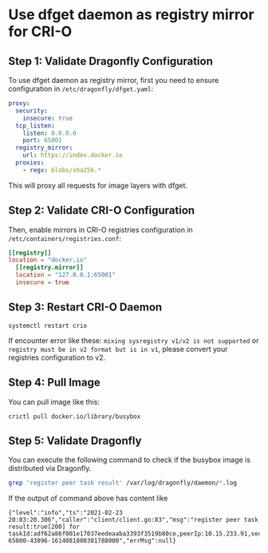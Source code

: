 # Use dfget daemon as registry mirror for CRI-O

## Step 1: Validate Dragonfly Configuration

To use dfget daemon as registry mirror, first you need to ensure configuration in `/etc/dragonfly/dfget.yaml`:

```yaml
proxy:
  security:
    insecure: true
  tcp_listen:
    listen: 0.0.0.0
    port: 65001
  registry_mirror:
    url: https://index.docker.io
  proxies:
    - regx: blobs/sha256.*
```

This will proxy all requests for image layers with dfget.

## Step 2: Validate CRI-O Configuration

Then, enable mirrors in CRI-O registries configuration in
`/etc/containers/registries.conf`:

```toml
[[registry]]
location = "docker.io"
  [[registry.mirror]]
  location = "127.0.0.1:65001"
  insecure = true
```

## Step 3: Restart CRI-O Daemon

```
systemctl restart crio
```

If encounter error like these:
`mixing sysregistry v1/v2 is not supported` or `registry must be in v2 format but is in v1`,
please convert your registries configuration to v2.

## Step 4: Pull Image

You can pull image like this:

```
crictl pull docker.io/library/busybox
```

## Step 5: Validate Dragonfly

You can execute the following command to check if the busybox image is distributed via Dragonfly.

```bash
grep 'register peer task result' /var/log/dragonfly/daemon/*.log
```

If the output of command above has content like

```
{"level":"info","ts":"2021-02-23 20:03:20.306","caller":"client/client.go:83","msg":"register peer task result:true[200] for taskId:adf62a86f001e17037eedeaaba3393f3519b80ce,peerIp:10.15.233.91,securityDomain:,idc:,scheduler:127.0.0.1:8002","peerId":"10.15.233.91-65000-43096-1614081800301788000","errMsg":null}
```
